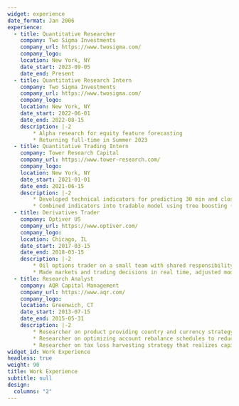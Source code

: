 ```yaml
---
widget: experience
date_format: Jan 2006
experience:
  - title: Quantitative Researcher
    company: Two Sigma Investments
    company_url: https://www.twosigma.com/
    company_logo: 
    location: New York, NY
    date_start: 2023-09-05
    date_end: Present
  - title: Quantitative Research Intern
    company: Two Sigma Investments
    company_url: https://www.twosigma.com/
    company_logo: 
    location: New York, NY
    date_start: 2022-06-01
    date_end: 2022-08-15
    description: |-2
        * Alpha research for equity feature forecasting
        * Returning full-time in Summer 2023
  - title: Quantitative Trading Intern
    company: Tower Research Capital
    company_url: https://www.tower-research.com/
    company_logo: 
    location: New York, NY
    date_start: 2021-01-01
    date_end: 2021-06-15
    description: |-2
        * Developed technical indicators for predicting 30 min and close-to-close single stock returns. Incorporated order book history, Barra factors, GICS, and short interest information.
        * Combined indicators into tradable model using tree boosting (e.g. CatBoost, LightGBM) methods. Model added value and had low correlation to team’s existing strategies.
  - title: Derivatives Trader
    company: Optiver US
    company_url: https://www.optiver.com/
    company_logo: 
    location: Chicago, IL
    date_start: 2017-03-15
    date_end: 2018-03-15
    description: |-2
        * Oil options trader on a small team with shared responsibility for PnL and risk every day.
        * Made markets and trading decisions in real time, adjusted models to changing market conditions, actively monitored opportunities and risks, handled day-to-day operations.
  - title: Research Analyst
    company: AQR Capital Management
    company_url: https://www.aqr.com/
    company_logo: 
    location: Greenwich, CT
    date_start: 2013-07-15
    date_end: 2015-05-31
    description: |-2
        * Researcher on product providing country and currency strategy exposure without derivatives.
        * Researcher on optimizing account rebalance schedules to reduce turnover and market impact.
        * Researcher on tax loss harvesting strategy that realizes capital gains on a tax-favorable schedule.
widget_id: Work Experience
headless: true
weight: 90
title: Work Experience
subtitle: null
design:
  columns: "2"
---
```

